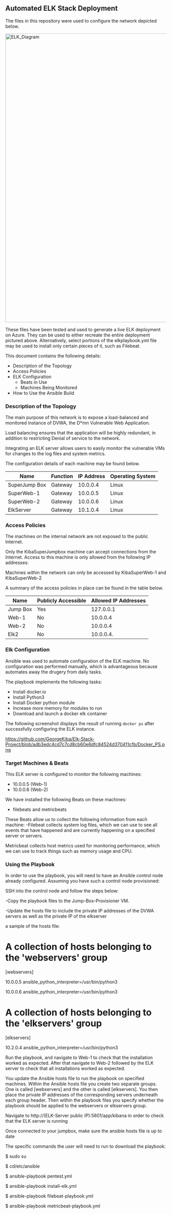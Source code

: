 
## Automated ELK Stack Deployment

The files in this repository were used to configure the network depicted below.

<img width="901" alt="ELK_Diagram" src="https://user-images.githubusercontent.com/76065405/119424720-976fc680-bccb-11eb-9d83-e5830d35c9fc.png">


These files have been tested and used to generate a live ELK deployment on Azure. They can be used to either recreate the entire deployment pictured above. Alternatively, select portions of the elkplaybook.yml file may be used to install only certain pieces of it, such as Filebeat.


This document contains the following details:
- Description of the Topology
- Access Policies
- ELK Configuration
  - Beats in Use
  - Machines Being Monitored
- How to Use the Ansible Build


### Description of the Topology

The main purpose of this network is to expose a load-balanced and monitored instance of DVWA, the D*mn Vulnerable Web Application.

Load balancing ensures that the application will be highly redundant, in addition to restricting Denial of service to the network.

Integrating an ELK server allows users to easily monitor the vulnerable VMs for changes to the log files and system metrics.

The configuration details of each machine may be found below.

| Name              | Function | IP Address | Operating System |
|-------------------|----------|------------|------------------|
| SuperJump Box | Gateway  | 10.0.0.4   | Linux            |
| SuperWeb-1    | Gateway  | 10.0.0.5   | Linux            |
| SuperWeb-2    | Gateway  | 10.0.0.6   | Linux            |
| ElkServer         | Gateway  | 10.1.0.4   | Linux            |

### Access Policies

The machines on the internal network are not exposed to the public Internet. 

Only the KibaSuperJumpbox machine can accept connections from the Internet. Access to this machine is only allowed from the following IP addresses:


Machines within the network can only be accessed by KibaSuperWeb-1 and KibaSuperWeb-2

A summary of the access policies in place can be found in the table below.

| Name     | Publicly Accessible | Allowed IP Addresses |
|----------|---------------------|----------------------|
| Jump Box |    Yes              | 127.0.0.1            |
|  Web-1   |     No              | 10.0.0.4             |
|  Web-2   |     No              | 10.0.0.4             |
|  Elk2    |     No              | 10.0.0.4.            |
### Elk Configuration

Ansible was used to automate configuration of the ELK machine. No configuration was performed manually, which is advantageous because automates away the drugery from daily tasks.

The playbook implements the following tasks:
- Install docker.io
- Install Python3
- Install Docker python module
- Increase more memory for modules to run
- Download and launch a docker elk container

The following screenshot displays the result of running `docker ps` after successfully configuring the ELK instance.

https://github.com/GeorgeKiba/Elk-Stack-Project/blob/adb3edc4cd7c7cd8cb60e6dfc84524d370411cfb/Docker_PS.png

### Target Machines & Beats
This ELK server is configured to monitor the following machines:
- 10.0.0.5 (Web-1)
- 10.0.0.6 (Web-2)

We have installed the following Beats on these machines:
- filebeats and metricbeats

These Beats allow us to collect the following information from each machine:
-Filebeat collects system log files, which we can use to see all events that have happened and are currently happening on a specified server or servers.

Metricbeat collects host metrics used for monitoring performance, which we can use to track things such as memory usage and CPU.

### Using the Playbook
In order to use the playbook, you will need to have an Ansible control node already configured. Assuming you have such a control node provisioned: 

SSH into the control node and follow the steps below:

-Copy the playbook files to the Jump-Box-Provisioner VM.

-Update the hosts file to include the private IP addresses of the DVWA servers as well as the private IP of the elkserver

a sample of the hosts file:

# A collection of hosts belonging to the 'webservers' group
[webservers]

10.0.0.5 ansible_python_interpreter=/usr/bin/python3

10.0.0.6 ansible_python_interpreter=/usr/bin/python3

# A collection of hosts belonging to the 'elkservers' group
[elkservers]

10.2.0.4 ansible_python_interpreter=/usr/bin/python3


Run the playbook, and navigate to Web-1 to check that the installation worked as expected. After that navigate to Web-2 followed by the ELK server to check that all installations worked as expected.


You update the Ansible hosts file to run the playbook on specified machines. Within the Ansible hosts file you create two separate groups. One is called 
[webservers] and the other is called [elkservers]. You then place the private IP addresses of the corresponding servers underneath each group header. Then within
the playbook files you specify whether the playbook should be applied to the webservers or elkservers group.

Navigate to http://(ELK-Server public IP):5601/app/kibana in order to check that the ELK server is running

Once connected to your jumpbox, make sure the ansible hosts file is up to date

The specific commands the user will need to run to download the playbook:

$ sudo su

$ cd/etc/ansible

$ ansible-playbook pentest.yml

$ ansible-playbook install-elk.yml

$ ansible-playbook filebeat-playbook.yml

$ ansible-playbook metricbeat-playbook.yml

